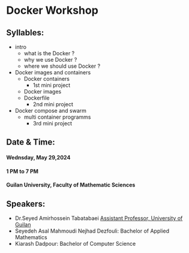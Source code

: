 # Docker Workshop
## Syllables: 
- intro
   - what is the Docker ?
   - why we use Docker ?
   - where we should use Docker ?
- Docker images and containers
   - Docker containers
      - 1st mini project
   - Docker images
   - Dockerfile
      - 2nd mini project
- Docker compose and swarm
  - multi container programms 
     - 3rd mini project
## Date & Time:
#### Wednsday,  May  29,2024
#### 1 PM to 7 PM
#### Guilan University, Faculty of Mathematic Sciences

## Speakers:
- Dr.Seyed Amirhossein Tabatabaei [Assistant Professor, University of Guilan](https://scholar.google.com/citations?hl=en&user=HEBT11YAAAAJ)
- Seyedeh Asal Mahmoudi Nejhad Dezfouli: Bachelor of Applied Mathematics
- Kiarash Dadpour: Bachelor of Computer Science

